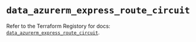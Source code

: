 # `data_azurerm_express_route_circuit`

Refer to the Terraform Registory for docs: [`data_azurerm_express_route_circuit`](https://registry.terraform.io/providers/hashicorp/azurerm/3.59.0/docs/data-sources/express_route_circuit).
